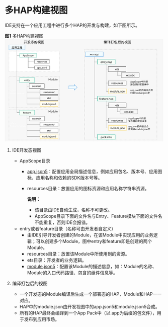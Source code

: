 # 多HAP构建视图


IDE支持在一个应用工程中进行多个HAP的开发与构建，如下图所示。

  **图1** 多HAP构建视图
![hap-multi-view](figures/hap-multi-view.png)


1. IDE开发态视图
   - AppScope目录
      - [app.json5](app-configuration-file.md)：配置应用全局描述信息，例如应用包名、版本号、应用图标、应用名称和依赖的SDK版本号等。
      - resources目录：放置应用的图标资源和应用名称字符串资源。

         **说明：**
         - 该目录由IDE自动生成，名称不可更改。
         - AppScope目录下面的文件名与Entry、Feature模块下面的文件名不能重复，否则IDE会报错。
   - entry或者feature目录（名称可由开发者自定义）
      - 由IDE引导开发者创建的Module，在该Module中实现应用的业务逻辑；可以创建多个Module，图中entry和feature即是创建的两个Module。
      - resources目录：放置该Module中所使用到的资源。
      - ets目录：开发者的业务逻辑。
      - [module.json5](module-configuration-file.md)：配置该Module的描述信息，如：Module的名称、Module的入口代码路径、包含的组件信息等。

2. 编译打包后的视图
   - 一个开发态的Module编译后生成一个部署态的HAP，Module和HAP一一对应。
   - HAP中的module.json由开发视图中的app.json5和module.json5合成。
   - 所有的HAP最终会编译到一个App Pack中（以.app为后缀的包文件），用于发布到应用市场。
